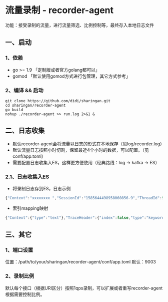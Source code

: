 # 流量录制 - recorder-agent

功能：接受录制的流量，进行流量筛选、比例控制等，最终存入本地日志文件

## 一、启动

### 1、依赖

* go >= 1.9  「定制版或者官方golang都可以」
* gomod      「默认使用gomod方式进行包管理，其它方式参考」

### 2、编译 && 启动

```shell
git clone https://github.com/didi/sharingan.git
cd sharingan/recorder-agent
go build
nohup ./recorder-agent >> run.log 2>&1 &
```

## 二、日志收集

* 默认recorder-agent会将流量以日志的形式在本地保存（见log/recorder.log）
* 默认流量日志按照小时切割，保留最近4个小时的数据，可以配置。（见conf/app.toml）
* 需要配置日志收集入ES，这样更方便使用（经典路线：log -> kafka -> ES）

### 2.1、日志收集入ES

* 将录制日志存到ES，日志示例

``` js
{"Context":"xxxxxxxx ","SessionId":"1585644498958060856-9","ThreadId":9,"TraceHeader":null,"NextSessionId":"1585644498959300110-9","CallFromInbound":{"ActionIndex":0,"OccurredAt":1585644498958075085,"ActionType":"CallFromInbound","Peer":{"IP":"::1","Port":52844,"Zone":""},"UnixAddr":{"Name":"","Net":""},"Request":"GET / HTTP/1.1\r\nHost: localhost:9999\r\nUser-Agent: curl/7.54.0\r\nAccept: */*\r\n\r\n"},"ReturnInbound":{"ActionIndex":1,"OccurredAt":1585644498958953830,"ActionType":"ReturnInbound","Response":"HTTP/1.1 200 OK\r\nDate: Tue, 31 Mar 2020 08:48:18 GMT\r\nContent-Length: 13\r\nContent-Type: text/plain; charset=utf-8\r\n\r\nHello world!\n"},"Actions":[{"ActionIndex":0,"OccurredAt":1585644498958681859,"ActionType":"CallOutbound","SocketFD":8,"Peer":{"IP":"127.0.0.1","Port":8888,"Zone":""},"ResponseTime":1585644498958887823,"UnixAddr":{"Name":"","Net":""},"Request":"GET / HTTP/1.1\r\nHost: 127.0.0.1:8888\r\nUser-Agent: Go-http-client/1.1\r\nAccept-Encoding: gzip\r\n\r\n","Response":"HTTP/1.1 200 OK\r\nDate: Tue, 31 Mar 2020 08:48:18 GMT\r\nContent-Length: 12\r\nContent-Type: text/plain; charset=utf-8\r\n\r\nHello test!\n","CSpanId":""},{"ActionIndex":1,"OccurredAt":1585644498958953830,"ActionType":"ReturnInbound","Response":"HTTP/1.1 200 OK\r\nDate: Tue, 31 Mar 2020 08:48:18 GMT\r\nContent-Length: 13\r\nContent-Type: text/plain; charset=utf-8\r\n\r\nHello world!\n"}],"TraceId":"","SpanId":""}
```

* 索引mapping映射

``` js
{"Context":{"type":"text"},"TraceHeader":{"index":false,"type":"keyword"},"ThreadId":{"type":"long"},"Actions":{"properties":{"Response":{"type":"text"},"UnixAddr":{"dynamic":"false","type":"object","enabled":false},"ActionType":{"type":"keyword"},"CSpanId":{"type":"keyword"},"OccurredAt":{"type":"long"},"Content":{"type":"text"},"FileName":{"type":"text"},"Peer":{"type":"object","enabled":false},"Request":{"type":"text","doc_values":false},"SocketFD":{"type":"long"},"ActionIndex":{"type":"long"},"ResponseTime":{"type":"long"}}},"ReturnInbound":{"properties":{"Response":{"type":"text"},"ActionType":{"type":"keyword"},"OccurredAt":{"type":"long"},"ActionIndex":{"type":"long"}}},"NextSessionId":{"type":"keyword"},"TraceId":{"type":"keyword"},"message":{"index":false,"type":"keyword","doc_values":false},"CallFromInbound":{"properties":{"UnixAddr":{"dynamic":"false","type":"object","enabled":false},"ActionType":{"type":"keyword"},"OccurredAt":{"type":"long"},"Peer":{"type":"object","enabled":false},"Request":{"type":"text"},"ActionIndex":{"type":"long"}}},"SessionId":{"type":"keyword"},"SpanId":{"type":"long"}}
```

## 三、其它

### 1、端口设置

位置：/path/to/your/sharingan/recorder-agent/conf/app.toml
默认：9003

### 2、录制比例

默认每个接口（根据URI区分）按照1qps录制，可以扩展或者重写recorder-agent根据需要控制比例。
